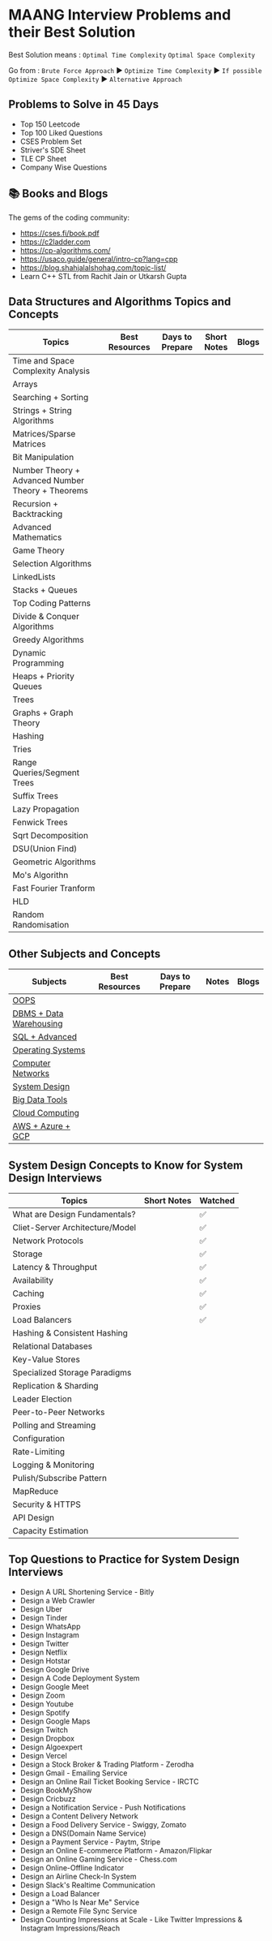 # MAANG Interview Problems and their Best Solution

Best Solution means : `Optimal Time Complexity` `Optimal Space Complexity` <br>

Go from : `Brute Force Approach` ▶️ `Optimize Time Complexity` ▶️ `If possible Optimize Space Complexity` ▶️ `Alternative Approach`


## Problems to Solve in 45 Days

- Top 150 Leetcode
- Top 100 Liked Questions
- CSES Problem Set
- Striver's SDE Sheet
- TLE CP Sheet 
- Company Wise Questions


## 📚 Books and Blogs

The gems of the coding community:
  - https://cses.fi/book.pdf
  - https://c2ladder.com
  - https://cp-algorithms.com/
  - https://usaco.guide/general/intro-cp?lang=cpp
  - https://blog.shahjalalshohag.com/topic-list/
  - Learn C++ STL from Rachit Jain or Utkarsh Gupta

## Data Structures and Algorithms Topics and Concepts

| Topics | Best Resources | Days to Prepare | Short Notes | Blogs |
| --------|--------------|----------|-------|------|
| Time and Space Complexity Analysis |
| Arrays |
| Searching + Sorting |
| Strings + String Algorithms |
| Matrices/Sparse Matrices |
| Bit Manipulation |
| Number Theory + Advanced Number Theory + Theorems |
| Recursion + Backtracking |
| Advanced Mathematics |
| Game Theory |
| Selection Algorithms |
| LinkedLists |
| Stacks + Queues |
| Top Coding Patterns |
| Divide & Conquer Algorithms |
| Greedy Algorithms |
| Dynamic Programming |
| Heaps + Priority Queues |
| Trees |
| Graphs + Graph Theory |
| Hashing |
| Tries |
| Range Queries/Segment Trees |
| Suffix Trees |
| Lazy Propagation |
| Fenwick Trees |
| Sqrt Decomposition |
| DSU(Union Find) |
| Geometric Algorithms |
| Mo's Algorithn |
| Fast Fourier Tranform |
| HLD |
| Random Randomisation |


## Other Subjects and Concepts

| Subjects | Best Resources | Days to Prepare | Notes | Blogs |
| --------|--------------|----------|-------|------|
| [OOPS]() | 
| [DBMS + Data Warehousing]() |
| [SQL + Advanced]() |
| [Operating Systems]() |
| [Computer Networks]() |
| [System Design]() |
| [Big Data Tools]() |
| [Cloud Computing]() |
| [AWS + Azure + GCP]() |
       

## System Design Concepts to Know for System Design Interviews

| Topics | Short Notes | Watched |
| ------|-------|-----|
| What are Design Fundamentals? |   | ✅ |
| Cliet-Server Architecture/Model |  | ✅ |
| Network Protocols | | ✅ |
| Storage | | ✅ |
| Latency & Throughput | | ✅ |
| Availability | | ✅ |
| Caching | | ✅ |
| Proxies | | ✅ |
| Load Balancers | | ✅ |
| Hashing & Consistent Hashing |
| Relational Databases |
| Key-Value Stores |
| Specialized Storage Paradigms |
| Replication & Sharding |
| Leader Election |
| Peer-to-Peer Networks |
| Polling and Streaming |
| Configuration |
| Rate-Limiting |
| Logging & Monitoring |
| Pulish/Subscribe Pattern |
| MapReduce | 
| Security & HTTPS |
| API Design | 
| Capacity Estimation |



## Top Questions to Practice for System Design Interviews

- Design A URL Shortening Service - Bitly
- Design a Web Crawler
- Design Uber
- Design Tinder
- Design WhatsApp
- Design Instagram
- Design Twitter
- Design Netflix
- Design Hotstar
- Design Google Drive
- Design A Code Deployment System
- Design Google Meet
- Design Zoom
- Design Youtube
- Design Spotify
- Design Google Maps
- Design Twitch
- Design Dropbox
- Design Algoexpert
- Design Vercel
- Design a Stock Broker & Trading Platform - Zerodha
- Design Gmail - Emailing Service
- Design an Online Rail Ticket Booking Service - IRCTC
- Design BookMyShow
- Design Cricbuzz
- Design a Notification Service - Push Notifications
- Design a Content Delivery Network
- Design a Food Delivery Service - Swiggy, Zomato
- Design a DNS(Domain Name Service)
- Design a Payment Service - Paytm, Stripe
- Design an Online E-commerce Platform - Amazon/Flipkar
- Design an Online Gaming Service - Chess.com
- Design Online-Offline Indicator
- Design an Airline Check-In System
- Design Slack's Realtime Communication
- Design a Load Balancer
- Design a "Who Is Near Me" Service
- Design a Remote File Sync Service
- Design Counting Impressions at Scale - Like Twitter Impressions & Instagram Impressions/Reach
  
